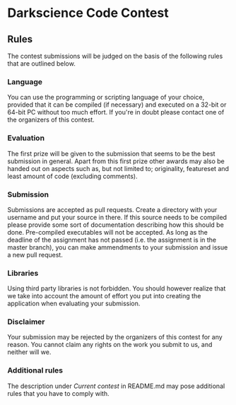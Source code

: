 # Darkscience Code Contest
## Rules
The contest submissions will be judged on the basis of the following rules that
are outlined below.

### Language
You can use the programming or scripting language of your choice, provided that
it can be compiled (if necessary) and executed on a 32-bit or 64-bit PC without
too much effort. If you're in doubt please contact one of the organizers of
this contest.

### Evaluation
The first prize will be given to the submission that seems to be the best
submission in general. Apart from this first prize other awards may also be
handed out on aspects such as, but not limited to; originality, featureset and
least amount of code (excluding comments).

### Submission
Submissions are accepted as pull requests. Create a directory with your
username and put your source in there. If this source needs to be compiled
please provide some sort of documentation describing how this should be done.
Pre-compiled executables will not be accepted. As long as the deadline of the
assignment has not passed (i.e. the assignment is in the master branch), you
can make ammendments to your submission and issue a new pull request.

### Libraries
Using third party libraries is not forbidden. You should however realize that
we take into account the amount of effort you put into creating the application
when evaluating your submission.

### Disclaimer
Your submission may be rejected by the organizers of this contest for any
reason. You cannot claim any rights on the work you submit to us, and neither
will we.

### Additional rules
The description under *Current contest* in README.md may pose additional rules
that you have to comply with.
